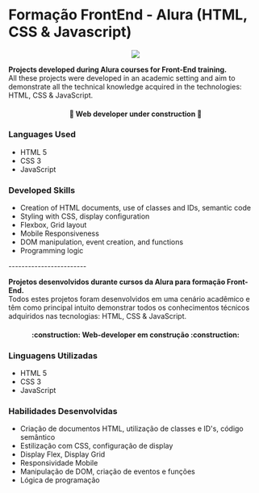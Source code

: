 <h1>Formação FrontEnd - Alura (HTML, CSS & Javascript)</h1>
<p align="center">
<img src="http://img.shields.io/static/v1?label=STATUS&message=EM%20DESENVOLVIMENTO&color=GREEN&style=for-the-badge"/>
</p>
<strong>Projects developed during Alura courses for Front-End training.</strong><br>
All these projects were developed in an academic setting and aim to demonstrate all the technical knowledge acquired in the technologies: HTML, CSS & JavaScript.<br>
<h4 align="center"> 
🚧 Web developer under construction 🚧
</h4>
<h3>Languages Used</h3>
<ul>
  <li>HTML 5</li>
  <li>CSS 3</li>
  <li>JavaScript</li>
</ul>
<h3>Developed Skills</h3>
<ul>
  <li>Creation of HTML documents, use of classes and IDs, semantic code</li>
  <li>Styling with CSS, display configuration</li>
  <li>Flexbox, Grid layout</li>
  <li>Mobile Responsiveness</li>
  <li>DOM manipulation, event creation, and functions</li>
  <li>Programming logic</li>
 </ul>
 <p>------------------------</p>
<strong>Projetos desenvolvidos durante cursos da Alura para formação Front-End.</strong><br>
Todos estes projetos foram desenvolvidos em uma cenário acadêmico e têm como principal intuito demonstrar todos os conhecimentos técnicos adquiridos nas tecnologias: HTML, CSS & JavaScript.<br>

<h4 align="center"> 
    :construction:  Web-developer em construção  :construction:
</h4>

<h3> Linguagens Utilizadas </h3>
<ul>
  <li>HTML 5</li>
  <li>CSS 3</li>
  <li>JavaScript</li>
 </ul>
 
<h3> Habilidades Desenvolvidas</h3>
<ul>
  <li>Criação de documentos HTML, utilização de classes e ID's, código semântico</li>
  <li>Estilização com CSS, configuração de display</li>
  <li>Display Flex, Display Grid</li>
  <li>Responsividade Mobile</li>
  <li>Manipulação de DOM, criação de eventos e funções</li>
  <li>Lógica de programação</li>
 </ul>
 
 
